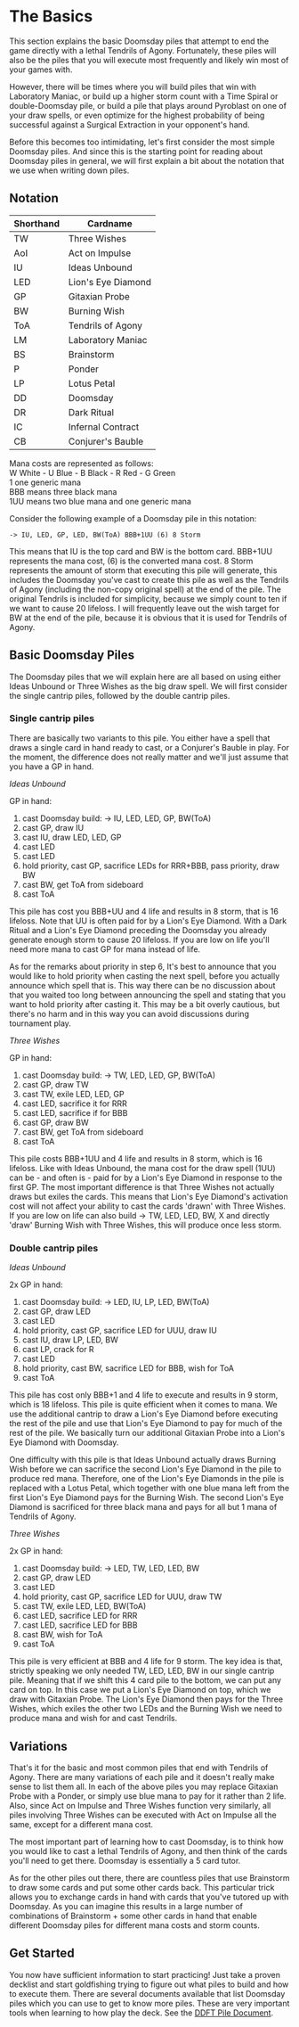 # The Basics

This section explains the basic Doomsday piles that attempt to end the game directly with a lethal Tendrils of Agony. 
Fortunately, these piles will also be the piles that you will execute most frequently and likely win most of your 
games with.

However, there will be times where you will build piles that win with Laboratory Maniac, or build up a higher storm 
count with a Time Spiral or double-Doomsday pile, or build a pile that plays around Pyroblast on one of your draw 
spells, or even optimize for the highest probability of being successful against a Surgical Extraction in your 
opponent's hand.

Before this becomes too intimidating, let's first consider the most 
simple Doomsday piles. And since this is the starting point for reading 
about Doomsday piles in general, we will first explain a bit about the notation 
that we use when writing down piles. 

## Notation

| Shorthand | Cardname |
| --------- | ---- |
| TW | Three Wishes |
| AoI | Act on Impulse |
| IU | Ideas Unbound |
| LED | Lion's Eye Diamond |
| GP | Gitaxian Probe |
| BW | Burning Wish |
| ToA | Tendrils of Agony |
| LM | Laboratory Maniac |
| BS | Brainstorm |
| P | Ponder |
| LP | Lotus Petal |
| DD | Doomsday |
| DR | Dark Ritual |
| IC | Infernal Contract |
| CB | Conjurer's Bauble |

Mana costs are represented as follows:  
W White - U Blue - B Black - R Red - G Green  
1 one generic mana  
BBB means three black mana  
1UU means two blue mana and one generic mana

Consider the following example of a Doomsday pile in this notation:
```
-> IU, LED, GP, LED, BW(ToA) BBB+1UU (6) 8 Storm
```
This means that IU is the top card and BW is the bottom card. BBB+1UU 
represents the mana cost, (6) is the converted mana cost. 8 Storm 
represents the amount of storm that executing this pile will generate, 
this includes the Doomsday you've cast to create this pile as well as 
the Tendrils of Agony (including the non-copy original spell) at the end 
of the pile. The original Tendrils is included for simplicity, because 
we simply count to ten if we want to cause 20 lifeloss. I will 
frequently leave out the wish target for BW at the end of the pile, 
because it is obvious that it is used for Tendrils of Agony.

## Basic Doomsday Piles

The Doomsday piles that we will explain here are all based on using either
Ideas Unbound or Three Wishes as the big draw spell. We will first consider the single 
cantrip piles, followed by the double cantrip piles.

### Single cantrip piles

There are basically two variants to this pile. You either have a spell 
that draws a single card in hand ready to cast, or a 
Conjurer's Bauble in play. For the moment, the difference does not 
really matter and we'll just assume that you have a GP in hand.

*Ideas Unbound*

GP in hand:
1. cast Doomsday build: -> IU, LED, LED, GP, BW(ToA)
2. cast GP, draw IU
3. cast IU, draw LED, LED, GP
4. cast LED
5. cast LED
6. hold priority, cast GP, sacrifice LEDs for RRR+BBB, pass priority, draw BW
7. cast BW, get ToA from sideboard
8. cast ToA

This pile has cost you BBB+UU and 4 life and results in 8 storm, that 
is 16 lifeloss. Note that UU is often paid for by a Lion's Eye 
Diamond. With a Dark Ritual and a Lion's Eye Diamond preceding the 
Doomsday you already generate enough storm to cause 20 lifeloss. If you 
are low on life you'll need more mana to cast GP for mana instead of life.

As for the remarks about priority in step 6, It's best to announce 
that you would like to hold priority when casting the next spell, 
before you actually announce which spell that is. This way there can 
be no discussion about that you waited too long between announcing the 
spell and stating that you want to hold priority after casting it. 
This may be a bit overly cautious, but there's no harm and in this way 
you can avoid discussions during tournament play.

*Three Wishes*

GP in hand:
1. cast Doomsday build: -> TW, LED, LED, GP, BW(ToA)
2. cast GP, draw TW
3. cast TW, exile LED, LED, GP
4. cast LED, sacrifice it for RRR
5. cast LED, sacrifice if for BBB
6. cast GP, draw BW
7. cast BW, get ToA from sideboard
8. cast ToA

This pile costs BBB+1UU and 4 life and results in 8 storm, which is 16 
lifeloss. Like with Ideas Unbound, the mana cost for the draw spell 
(1UU) can be - and often is - paid for by a Lion's Eye Diamond in 
response to the first GP. The most important difference is that Three 
Wishes not actually draws but exiles the cards. This means that 
Lion's Eye Diamond's activation cost will not affect your ability to 
cast the cards 'drawn' with Three Wishes. If you are low on life can 
also build -> TW, LED, LED, BW, X and directly 'draw' Burning Wish 
with Three Wishes, this will produce once less storm.

### Double cantrip piles

*Ideas Unbound*

2x GP in hand:
1. cast Doomsday build: -> LED, IU, LP, LED, BW(ToA)
2. cast GP, draw LED
3. cast LED
4. hold priority, cast GP, sacrifice LED for UUU, draw IU
5. cast IU, draw LP, LED, BW
6. cast LP, crack for R
7. cast LED
8. hold priority, cast BW, sacrifice LED for BBB, wish for ToA
9. cast ToA

This pile has cost only BBB+1 and 4 life to execute and results in 9 
storm, which is 18 lifeloss. This pile is quite efficient when it comes 
to mana. We use the additional cantrip to draw a Lion's Eye Diamond 
before executing the rest of the pile and use that Lion's Eye Diamond 
to pay for much of the rest of the pile. We basically turn our 
additional Gitaxian Probe into a Lion's Eye Diamond with Doomsday.

One difficulty with this pile is that Ideas Unbound actually draws 
Burning Wish before we can sacrifice the second Lion's Eye Diamond in the 
pile to produce red mana. Therefore, one of the Lion's Eye 
Diamonds in the pile is replaced with a Lotus Petal, which together 
with one blue mana left from the first Lion's Eye Diamond pays for the 
Burning Wish. The second Lion's Eye Diamond is sacrificed for three black 
mana and pays for all but 1 mana of Tendrils of Agony.

*Three Wishes*

2x GP in hand:
1. cast Doomsday build: -> LED, TW, LED, LED, BW
2. cast GP, draw LED
3. cast LED
4. hold priority, cast GP, sacrifice LED for UUU, draw TW
5. cast TW, exile LED, LED, BW(ToA)
6. cast LED, sacrifice LED for RRR
7. cast LED, sacrifice LED for BBB
8. cast BW, wish for ToA
9. cast ToA

This pile is very efficient at BBB and 4 life for 9 storm. The key 
idea is that, strictly speaking we only needed TW, LED, LED, BW in our 
single cantrip pile. Meaning that if we shift this 4 card pile to the 
bottom, we can put any card on top. In this case we put a Lion's Eye 
Diamond on top, which we draw with Gitaxian Probe. The Lion's Eye 
Diamond then pays for the Three Wishes, which exiles the other two 
LEDs and the Burning Wish we need to produce mana and wish for and 
cast Tendrils.


## Variations

That's it for the basic and most common piles that end with Tendrils 
of Agony. There are many variations of each pile and it doesn't really 
make sense to list them all. In each of the above piles you may 
replace Gitaxian Probe with a Ponder, or simply use blue mana to pay 
for it rather than 2 life. Also, since Act on Impulse and Three Wishes 
function very similarly, all piles involving Three Wishes can be 
executed with Act on Impulse all the same, except for a different mana 
cost.

The most important part of learning how to cast Doomsday, is to think 
how you would like to cast a lethal Tendrils of Agony, and then think 
of the cards you'll need to get there. Doomsday is essentially a 5 
card tutor.

As for the other piles out there, there are countless piles that use 
Brainstorm to draw some cards and put some other cards back. This 
particular trick allows you to exchange cards in hand with cards that 
you've tutored up with Doomsday. As you can imagine this results in a 
large number of combinations of Brainstorm + some other cards in hand 
that enable different Doomsday piles for different mana costs and storm 
counts.

## Get Started

You now have sufficient information to start practicing! Just take a 
proven decklist and start goldfishing trying to figure out what piles 
to build and how to execute them. There are several documents 
available that list Doomsday piles which you can use to get to know 
more piles. These are very important tools when learning to how play 
the deck. See the [DDFT Pile 
Document](https://github.com/Bennotsi-MTG/ddft-pileDoc/blob/master/README.md).



